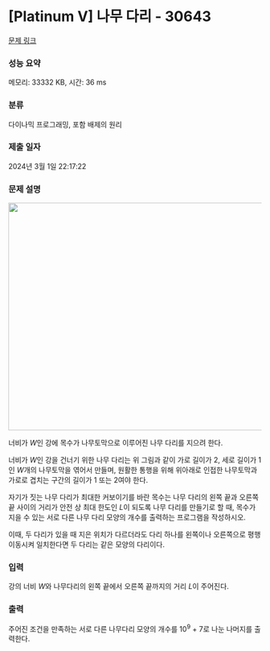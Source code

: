 # [Platinum V] 나무 다리 - 30643 

[문제 링크](https://www.acmicpc.net/problem/30643) 

### 성능 요약

메모리: 33332 KB, 시간: 36 ms

### 분류

다이나믹 프로그래밍, 포함 배제의 원리

### 제출 일자

2024년 3월 1일 22:17:22

### 문제 설명

<p style="text-align: center;"><img alt="" height="452" src="https://u.acmicpc.net/e50f9597-6eb0-4e27-b049-bceb953bb777/Untitled.png" width="575"></p>

<p>너비가 <em>W</em>인 강에 목수가 나무토막으로 이루어진 나무 다리를 지으려 한다.</p>

<p>너비가 <em>W</em>인 강을 건너기 위한 나무 다리는 위 그림과 같이 가로 길이가 2, 세로 길이가 1인 <em>W</em>개의 나무토막을 엮어서 만들며, 원활한 통행을 위해 위아래로 인접한 나무토막과 가로로 겹치는 구간의 길이가 1 또는 2여야 한다.</p>

<p>자기가 짓는 나무 다리가 최대한 커보이기를 바란 목수는 나무 다리의 왼쪽 끝과 오른쪽 끝 사이의 거리가 안전 상 최대 한도인 <em>L</em>이 되도록 나무 다리를 만들기로 할 때, 목수가 지을 수 있는 서로 다른 나무 다리 모양의 개수를 출력하는 프로그램을 작성하시오.</p>

<p>이때, 두 다리가 있을 때 지은 위치가 다르더라도 다리 하나를 왼쪽이나 오른쪽으로 평행이동시켜 일치한다면 두 다리는 같은 모양의 다리이다.</p>

### 입력 

 <p>강의 너비 <em>W</em>와 나무다리의 왼쪽 끝에서 오른쪽 끝까지의 거리 <em>L</em>이 주어진다.</p>

### 출력 

 <p>주어진 조건을 만족하는 서로 다른 나무다리 모양의 개수를 10<sup>9</sup> + 7로 나눈 나머지를 출력한다.</p>

